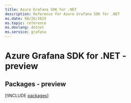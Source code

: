 ```yaml
---
title: Azure Grafana SDK for .NET
description: Reference for Azure Grafana SDK for .NET
ms.date: 08/26/2025
ms.topic: reference
ms.devlang: dotnet
ms.service: grafana
---
```

# Azure Grafana SDK for .NET - preview
## Packages - preview
[!INCLUDE [packages](grafana-index.md)]